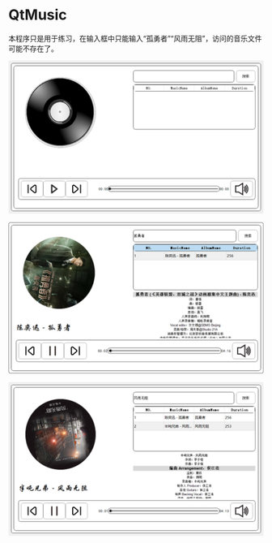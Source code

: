 # QtMusic
本程序只是用于练习，在输入框中只能输入“孤勇者”“风雨无阻”，访问的音乐文件可能不存在了。

![image-20240729131232833](ReadMe.assets/image-20240729131232833.png)

![image-20240729131306965](ReadMe.assets/image-20240729131306965.png)

![image-20240729131333083](ReadMe.assets/image-20240729131333083.png)
